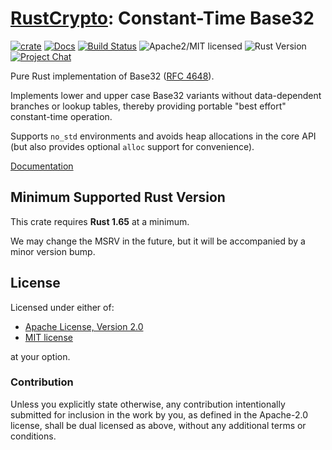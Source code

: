 # [RustCrypto]: Constant-Time Base32

[![crate][crate-image]][crate-link]
[![Docs][docs-image]][docs-link]
[![Build Status][build-image]][build-link]
![Apache2/MIT licensed][license-image]
![Rust Version][rustc-image]
[![Project Chat][chat-image]][chat-link]

Pure Rust implementation of Base32 ([RFC 4648]).

Implements lower and upper case Base32 variants without data-dependent branches
or lookup  tables, thereby providing portable "best effort" constant-time
operation.

Supports `no_std` environments and avoids heap allocations in the core API
(but also provides optional `alloc` support for convenience).

[Documentation][docs-link]

## Minimum Supported Rust Version

This crate requires **Rust 1.65** at a minimum.

We may change the MSRV in the future, but it will be accompanied by a minor
version bump.

## License

Licensed under either of:

 * [Apache License, Version 2.0](http://www.apache.org/licenses/LICENSE-2.0)
 * [MIT license](http://opensource.org/licenses/MIT)

at your option.

### Contribution

Unless you explicitly state otherwise, any contribution intentionally submitted
for inclusion in the work by you, as defined in the Apache-2.0 license, shall be
dual licensed as above, without any additional terms or conditions.

[//]: # (badges)

[crate-image]: https://buildstats.info/crate/base32ct
[crate-link]: https://crates.io/crates/base32ct
[docs-image]: https://docs.rs/base32ct/badge.svg
[docs-link]: https://docs.rs/base32ct/
[build-image]: https://github.com/RustCrypto/formats/actions/workflows/base32ct.yml/badge.svg
[build-link]: https://github.com/RustCrypto/formats/actions/workflows/base32ct.yml
[license-image]: https://img.shields.io/badge/license-Apache2.0/MIT-blue.svg
[rustc-image]: https://img.shields.io/badge/rustc-1.65+-blue.svg
[chat-image]: https://img.shields.io/badge/zulip-join_chat-blue.svg
[chat-link]: https://rustcrypto.zulipchat.com/#narrow/stream/300570-formats

[//]: # (links)

[RustCrypto]: https://github.com/rustcrypto
[RFC 4648]: https://tools.ietf.org/html/rfc4648
[Util::Lookup]: https://arxiv.org/pdf/2108.04600.pdf
